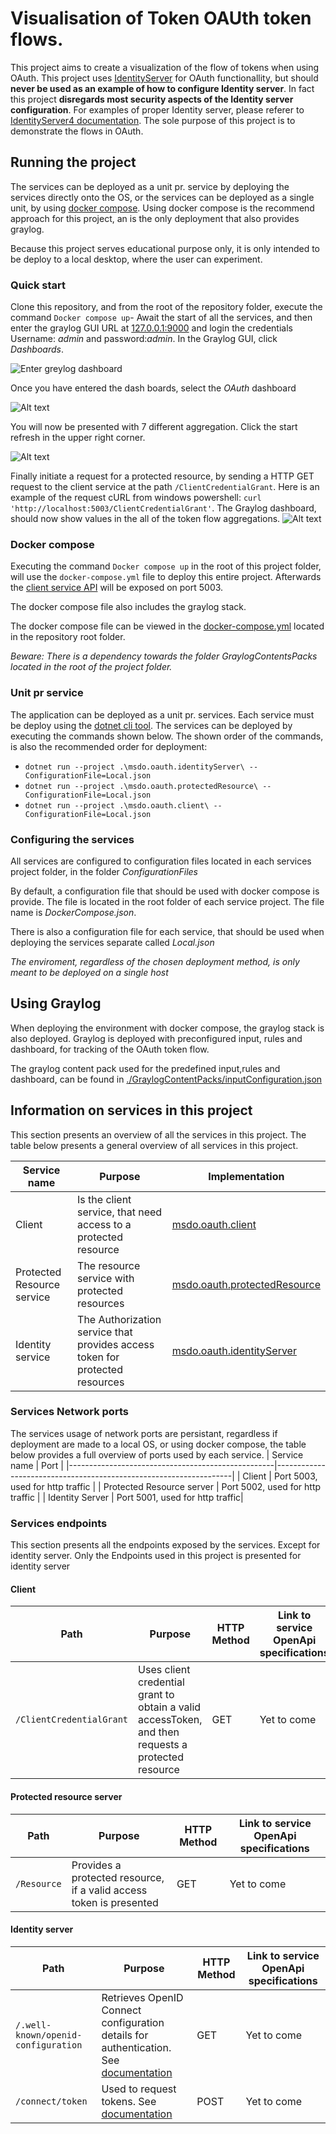 # Visualisation of Token OAUth token flows.
This project aims to create a visualization of the flow of tokens when using OAuth. 
This project uses [IdentityServer](https://duendesoftware.com/products/identityserver) for OAuth functionallity, but should  **never be used as an example of how to configure Identity server**.
In fact this project **disregards most security aspects of the Identity server configuration**. For examples of proper Identity server, please referer
to [IdentityServer4 documentation](https://docs.duendesoftware.com/identityserver/v7). The sole purpose of this project is to demonstrate the flows
in OAuth.

## Running the project
The services can be deployed as a unit pr. service by deploying the services directly onto the OS, 
or the services can be deployed as a single unit, by using [docker compose](https://docs.docker.com/compose/). Using docker compose is the recommend approach for this project,
an is the only deployment that also provides graylog.

  
Because this project serves educational purpose only, it is only intended to be deploy to a local desktop, where the user can experiment.

### Quick start
Clone this repository, and from the root of the repository folder, execute the command ```Docker compose up```- Await the start of all
the services, and then enter the graylog  GUI URL at [127.0.0.1:9000](http://127.0.0.1:9000) and login the credentials Username: _admin_ and password:_admin_.
In the Graylog GUI, click _Dashboards_.

![Enter greylog dashboard](./Images/Graylog/EnterGraylogDashBoard.png)  
  
Once you have entered the dash boards, select the _OAuth_ dashboard  
  
![Alt text](./Images/Graylog/EnterOAuthDashboard.png)  
  
You will now be presented with 7 different aggregation. Click the start refresh in the upper right corner.  
  
![Alt text](./Images/Graylog/ShowingOAuthDashboard.png)  
  
Finally initiate a request for a protected resource, by sending a HTTP GET request to the client service at the path `/ClientCredentialGrant`.
Here is an example of the request cURL from windows powershell: ```curl 'http://localhost:5003/ClientCredentialGrant'```. The Graylog dashboard,
should now show values in the all of the token flow aggregations. 
![Alt text](./Images/Graylog/LogAggregations.png)
  
### Docker compose
Executing the command ```Docker compose up``` in the root of this project folder, will use the `docker-compose.yml` file to deploy this entire project.
Afterwards the [client service API](#client) will be exposed on port 5003.
  
The docker compose file also includes the graylog stack.

The docker compose file can be viewed  in the [docker-compose.yml](./docker-compose.yml) located in the repository root folder.

_Beware: There is a dependency towards the folder GraylogContentsPacks located in the root of the project folder._
  
### Unit pr service
The application can be deployed as a unit pr. services. Each service must be deploy using the [dotnet cli tool](https://learn.microsoft.com/en-us/dotnet/core/tools/).
The services can be deployed by executing the commands shown below. The shown order of the commands, is also the recommended order for deployment:

- ```dotnet run --project .\msdo.oauth.identityServer\ --ConfigurationFile=Local.json```
- ```dotnet run --project .\msdo.oauth.protectedResource\ --ConfigurationFile=Local.json```
- ```dotnet run --project .\msdo.oauth.client\ --ConfigurationFile=Local.json```
  
### Configuring the services
All services are configured to configuration files located in each services project folder, in the folder _ConfigurationFiles_

By default, a configuration file that should be used with docker compose is provide. The file is located in the root folder of
each service project. The file name is _DockerCompose.json_.

There is also a configuration file for each service, that should be used when deploying the services separate  called _Local.json_

*The enviroment, regardless of the chosen deployment method, is only meant to be deployed on a single host*
  
## Using Graylog
When deploying the environment with docker compose, the graylog stack is also deployed. Graylog is deployed with preconfigured
input, rules and dashboard, for tracking of the OAuth token flow.
  
The graylog content pack used for the predefined input,rules and dashboard, can be found in [./GraylogContentPacks/inputConfiguration.json](./GraylogContentPacks/inputConfiguration.json)
  
## Information on services in this project
This section presents an overview of all the services in this project. The table below presents a general overview of all services in this project.

| Service name                                      | Purpose                                                           |Implementation                                                           |
|---------------------------------------------------|-------------------------------------------------------------------|-------------------------------------------------------------------|
| Client | Is the client service, that need access to a protected resource | [msdo.oauth.client](./msdo.oauth.client) |
| Protected Resource service | The resource service with protected resources | [msdo.oauth.protectedResource](./msdo.oauth.protectedResource) |
| Identity service | The Authorization service that provides access token for protected resources | [msdo.oauth.identityServer](./msdo.oauth.identityServer) |
  
### Services Network ports
The services usage of network ports are persistant, regardless if deployment are made to a local OS, or using docker compose,
the table below provides a full overview of ports used by each service.
| Service name                                      | Port                                                           |
|---------------------------------------------------|-------------------------------------------------------------------|
| Client | Port 5003, used for http traffic  |
| Protected Resource server | Port 5002, used for http traffic |
| Identity Server | Port 5001, used for http traffic|
  
### Services endpoints
This section presents all the endpoints exposed by the services. Except for identity server. Only
the Endpoints used in this project is presented for identity server
  
#### Client

| Path                                      | Purpose                                                           | HTTP Method | Link to service OpenApi specifications |
|-------------------------------------------|-------------------------------------------------------------------|-------------|---------------------------------------|
| `/ClientCredentialGrant`                 | Uses client credential grant to obtain a valid accessToken, and then requests a protected resource | GET         | Yet to come                           |
  
#### Protected resource server
| Path                  | Purpose                                                           | HTTP Method | Link to service OpenApi specifications |
|-----------------------|-------------------------------------------------------------------|-------------|---------------------------------------|
| `/Resource`           | Provides a protected resource, if a valid access token is presented | GET         | Yet to come                           |
  
#### Identity server
| Path                                      | Purpose                                                           | HTTP Method | Link to service OpenApi specifications |
|-------------------------------------------|-------------------------------------------------------------------|-------------|---------------------------------------|
| `/.well-known/openid-configuration`       | Retrieves OpenID Connect configuration details for authentication. See [documentation](https://identityserver4.readthedocs.io/en/latest/endpoints/discovery.html) | GET         | Yet to come                           |
| `/connect/token`                          | Used to request tokens. See [documentation](https://identityserver4.readthedocs.io/en/latest/endpoints/token.html)  | POST        | Yet to come                           |